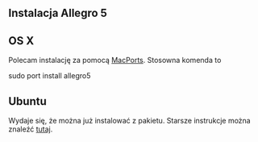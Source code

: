 Instalacja Allegro 5
-----

## OS X

Polecam instalację za pomocą [MacPorts](https://www.macports.org/install.php). Stosowna komenda to

sudo port install allegro5

## Ubuntu

Wydaje się, że można już instalować z pakietu. Starsze instrukcje można znaleźć [tutaj](https://wiki.allegro.cc/index.php?title=Ubuntu_and_Allegro_5).
